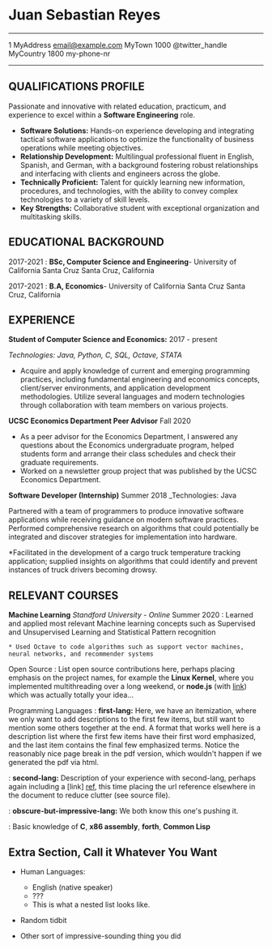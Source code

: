 Juan Sebastian Reyes
============

-------------------     ----------------------------
1 MyAddress                        email@example.com
MyTown 1000                          @twitter_handle
MyCountry                           1800 my-phone-nr
-------------------     ----------------------------

QUALIFICATIONS PROFILE
---------
Passionate and innovative with related education, practicum, and experience to excel within a **Software Engineering** role.

- **Software Solutions:** Hands-on experience developing and integrating tactical software applications to optimize the functionality of business operations while meeting  objectives.
- **Relationship Development:** Multilingual professional fluent in English, Spanish, and German, with a background fostering robust relationships and interfacing with  clients and engineers across the globe.
- **Technically Proficient:** Talent for quickly learning new information, procedures, and technologies, with the ability to convey complex technologies to a variety of skill levels.
- **Key Strengths:** Collaborative student with exceptional organization and multitasking skills.

EDUCATIONAL BACKGROUND
------------

2017-2021
:   **BSc, Computer Science and Engineering**- University of California Santa Cruz
      Santa Cruz, California
    
 2017-2021
:   **B.A, Economics**- University of California Santa Cruz
      Santa Cruz, California

EXPERIENCE
----------

**Student of Computer Science and Economics:** 2017 - present

_Technologies: Java, Python, C, SQL, Octave, STATA_

* Acquire and apply knowledge of current and emerging programming practices, including fundamental engineering and economics concepts, client/server environments, and application development methodologies. Utilize several languages and modern technologies through collaboration with team members on various projects.

**UCSC Economics Department Peer Advisor** Fall 2020

* As a peer advisor for the Economics Department, I answered any questions about the Economics undergraduate program, helped students form and arrange their class schedules and check their graduate requirements.
* Worked on a newsletter group project that was published by the UCSC Economics Department.

**Software Developer (Internship)** Summer 2018
_Technologies: Java

Partnered with a team of programmers to produce innovative software applications while receiving guidance on modern software practices. Performed comprehensive research on algorithms that could potentially be integrated and discover strategies for implementation into hardware.

*Facilitated in the development of a cargo truck temperature tracking application; supplied insights on algorithms that could identify and prevent instances of truck drivers becoming drowsy.

RELEVANT COURSES
--------------------

**Machine Learning**
_Standford University - Online_ Summer 2020
:   Learned and applied most relevant Machine learning concepts such as Supervised and Unsupervised Learning and Statistical Pattern recognition

    * Used Octave to code algorithms such as support vector machines, neural networks, and recommender systems

Open Source
:   List open source contributions here, perhaps placing emphasis on
    the project names, for example the **Linux Kernel**, where you
    implemented multithreading over a long weekend, or **node.js**
    (with [link](http://nodejs.org)) which was actually totally
    your idea...

Programming Languages
:   **first-lang:** Here, we have an itemization, where we only want
    to add descriptions to the first few items, but still want to
    mention some others together at the end. A format that works well
    here is a description list where the first few items have their
    first word emphasized, and the last item contains the final few
    emphasized terms. Notice the reasonably nice page break in the pdf
    version, which wouldn't happen if we generated the pdf via html.

:   **second-lang:** Description of your experience with second-lang,
    perhaps again including a [link] [ref], this time placing the url
    reference elsewhere in the document to reduce clutter (see source
    file). 

:   **obscure-but-impressive-lang:** We both know this one's pushing
    it.

:   Basic knowledge of **C**, **x86 assembly**, **forth**, **Common Lisp**

[ref]: https://github.com/githubuser/superlongprojectname

Extra Section, Call it Whatever You Want
----------------------------------------

* Human Languages:

     * English (native speaker)
     * ???
     * This is what a nested list looks like.

* Random tidbit

* Other sort of impressive-sounding thing you did
